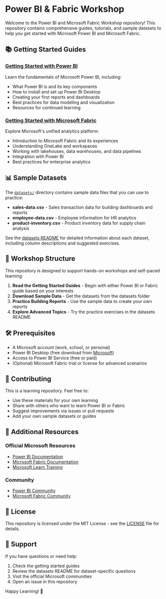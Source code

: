 # Power BI & Fabric Workshop

Welcome to the Power BI and Microsoft Fabric Workshop repository! This repository contains comprehensive guides, tutorials, and sample datasets to help you get started with Microsoft Power BI and Microsoft Fabric.

## 📚 Getting Started Guides

### [Getting Started with Power BI](./Getting-Started-with-Power-BI.md)
Learn the fundamentals of Microsoft Power BI, including:
- What Power BI is and its key components
- How to install and set up Power BI Desktop
- Creating your first reports and dashboards
- Best practices for data modeling and visualization
- Resources for continued learning

### [Getting Started with Microsoft Fabric](./Getting-Started-with-Fabric.md)
Explore Microsoft's unified analytics platform:
- Introduction to Microsoft Fabric and its experiences
- Understanding OneLake and workspaces
- Working with lakehouses, data warehouses, and data pipelines
- Integration with Power BI
- Best practices for enterprise analytics

## 📊 Sample Datasets

The [`datasets/`](./datasets/) directory contains sample data files that you can use to practice:

- **sales-data.csv** - Sales transaction data for building dashboards and reports
- **employee-data.csv** - Employee information for HR analytics
- **product-inventory.csv** - Product inventory data for supply chain analysis

See the [datasets README](./datasets/README.md) for detailed information about each dataset, including column descriptions and suggested exercises.

## 🎯 Workshop Structure

This repository is designed to support hands-on workshops and self-paced learning:

1. **Read the Getting Started Guides** - Begin with either Power BI or Fabric guide based on your interests
2. **Download Sample Data** - Get the datasets from the datasets folder
3. **Practice Building Reports** - Use the sample data to create your own reports
4. **Explore Advanced Topics** - Try the practice exercises in the datasets README

## 🛠️ Prerequisites

- A Microsoft account (work, school, or personal)
- Power BI Desktop (free download from [Microsoft](https://powerbi.microsoft.com/desktop/))
- Access to Power BI Service (free or paid)
- (Optional) Microsoft Fabric trial or license for advanced scenarios

## 🤝 Contributing

This is a learning repository. Feel free to:
- Use these materials for your own learning
- Share with others who want to learn Power BI or Fabric
- Suggest improvements via issues or pull requests
- Add your own sample datasets or guides

## 📖 Additional Resources

### Official Microsoft Resources
- [Power BI Documentation](https://docs.microsoft.com/power-bi/)
- [Microsoft Fabric Documentation](https://docs.microsoft.com/fabric/)
- [Microsoft Learn Training](https://learn.microsoft.com/)

### Community
- [Power BI Community](https://community.powerbi.com/)
- [Microsoft Fabric Community](https://community.fabric.microsoft.com/)

## 📄 License

This repository is licensed under the MIT License - see the [LICENSE](LICENSE) file for details.

## 🙋 Support

If you have questions or need help:
1. Check the getting started guides
2. Review the datasets README for dataset-specific questions
3. Visit the official Microsoft communities
4. Open an issue in this repository

Happy Learning! 🚀
